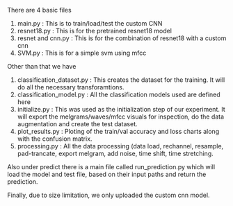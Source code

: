 There are 4 basic files
1) main.py : This is to train/load/test the custom CNN
2) resnet18.py : This is for the pretrained resnet18 model
3) resnet and cnn.py : This is for the combination of resnet18 with a custom cnn
4) SVM.py : This is for a simple svm using mfcc

Other than that we have
1) classification_dataset.py : This creates the dataset for the training. It will do all the necessary transforamtions.
2) classification_model.py : All the classification models used are defined here
3) initialize.py : This was used as the initialization step of our experiment. It will export the melgrams/waves/mfcc visuals for inspection, do the data augmentation and create the test dataset.
4) plot_results.py : Ploting of the train/val accuracy and loss charts along with the confusion matrix.
5) processing.py : All the data processing (data load, rechannel, resample, pad-trancate, export melgram, add noise, time shift, time stretching.

Also under predict there is a main file called run_prediction.py which will load the model and test file, based on their input paths and return the prediction.

Finally, due to size limitation, we only uploaded the custom cnn model.
